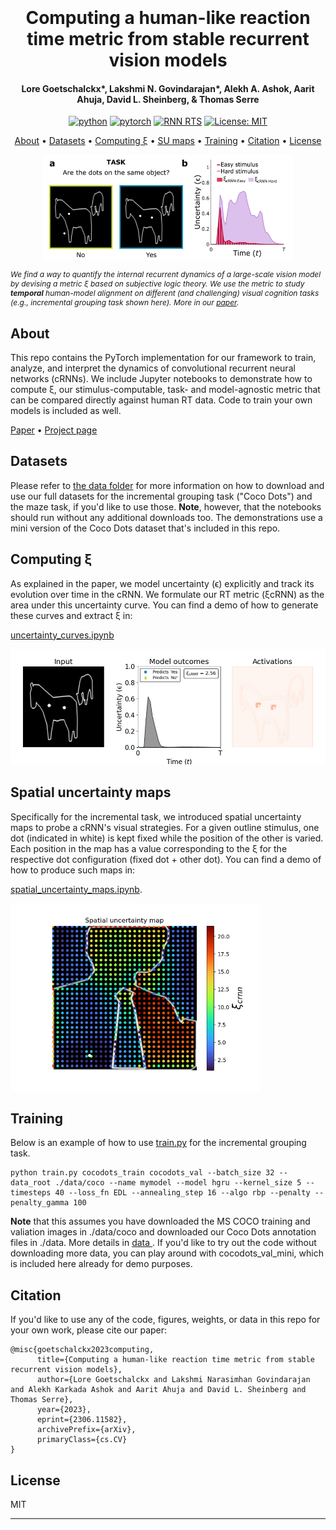 
<h1 align="center">
  <br>
  <br>
  Computing a human-like reaction time metric from stable recurrent vision  models
  <br>
</h1>

<h4 align="center">Lore Goetschalckx*, Lakshmi N. Govindarajan*, Alekh A. Ashok, Aarit Ahuja, David L. Sheinberg, & Thomas Serre</h4>

<p style="text-align: center">
<a href="https://www.python.org"><img src="https://img.shields.io/badge/Python-3.7-3776AB.svg?style=flat&amp;logo=python&amp;logoColor=white" alt="python"></a>
<a href="https://pytorch.org"><img src="https://img.shields.io/badge/PyTorch-1.8.0-EE4C2C.svg?style=flat&amp;logo=pytorch" alt="pytorch"></a>
<a href="https://serre-lab.github.io/rnn_rts_site/"><img alt="RNN RTS" src="https://img.shields.io/badge/Project%20page-RNN%20RTs-green"></a>
<a href="https://opensource.org/licenses/MIT"><img src="https://img.shields.io/badge/License-MIT-yellow.svg" alt="License: MIT"></a>
</p>


<p align="center">
  <a href="#about">About</a> •
  <a href="#datasets">Datasets</a> •
  <a href="#computing-ξ">Computing ξ</a> •
  <a href="#spatial-uncertainty-maps">SU maps</a> •
  <a href="#training">Training</a> •
  <a href="#citation">Citation</a> •
  <a href="#license">License</a>
</p>

<div align="center" width="400">
<img src="illustrations/metric.png" width="400"> <br> 
<p style="font-size:12px;text-align: left;font-style: italic">We find a way to quantify the internal recurrent dynamics of a large-scale vision model by devising a metric ξ based on subjective logic theory. We use the metric to study <b>temporal</b> human-model alignment on different (and challenging) visual cognition tasks (e.g., incremental grouping task shown here). More in our <a href="https://arxiv.org/abs/2306.11582">paper</a>.
</p>

</div>

## About
This repo contains the PyTorch implementation for our framework to train, analyze, and interpret the dynamics of convolutional recurrent neural networks (cRNNs).
We include Jupyter notebooks to demonstrate how to compute ξ, our stimulus-computable, task- and model-agnostic metric that can be compared directly against human RT data. Code to train your own models is included as well.

<a href="https://arxiv.org/abs/2306.11582">Paper</a>  • <a href="https://serre-lab.github.io/rnn_rts_site/">Project page</a> 

## Datasets
Please refer to <a href="./data">the data folder</a> for more information on how to download and use our full datasets for the
incremental grouping task ("Coco Dots") and the maze task, if you'd like to use those. <b>Note</b>, however, that the notebooks should
run without any additional downloads too. The demonstrations use a mini version of the Coco Dots dataset that's included in this repo.  


## Computing ξ
As explained in the paper, we model uncertainty (ϵ) explicitly and track its evolution over time in the cRNN.
We formulate our RT metric (ξcRNN) as the area under this uncertainty curve. You can find a demo of how to generate these
curves and extract ξ in: 

<a href="uncertainty_curves.ipynb">uncertainty_curves.ipynb </a> 

<img src="illustrations/zebra.gif"> 

## Spatial uncertainty maps
Specifically for the incremental task, we introduced spatial uncertainty maps to probe a cRNN's visual strategies. For a given outline stimulus, one dot (indicated in white) is kept fixed while the position of the other is varied. Each position in the map has a value corresponding to the ξ for the respective dot configuration (fixed dot + other dot). You can find a demo of how to produce such maps in:

<a href="spatial_uncertainty_maps.ipynb">spatial_uncertainty_maps.ipynb</a>.

<img src="illustrations/su_map.png" width="400">

## Training
Below is an example of how to use <a href="train.py">train.py</a> for the incremental grouping task.


```
python train.py cocodots_train cocodots_val --batch_size 32 --data_root ./data/coco --name mymodel --model hgru --kernel_size 5 --timesteps 40 --loss_fn EDL --annealing_step 16 --algo rbp --penalty --penalty_gamma 100

```

<b>Note</b> that this assumes you have downloaded the MS COCO training and valiation images in ./data/coco and downloaded 
our Coco Dots annotation files in ./data. More details in <a href="data"> data </a>. If you'd like to try out the code without downloading more data, you can play 
around with cocodots_val_mini, which is included here already for demo purposes.

## Citation
If you'd like to use any of the code, figures, weights, or data in this repo for your own work, please cite our paper:


```
@misc{goetschalckx2023computing,
      title={Computing a human-like reaction time metric from stable recurrent vision models}, 
      author={Lore Goetschalckx and Lakshmi Narasimhan Govindarajan and Alekh Karkada Ashok and Aarit Ahuja and David L. Sheinberg and Thomas Serre},
      year={2023},
      eprint={2306.11582},
      archivePrefix={arXiv},
      primaryClass={cs.CV}
}
```

## License

MIT

---


